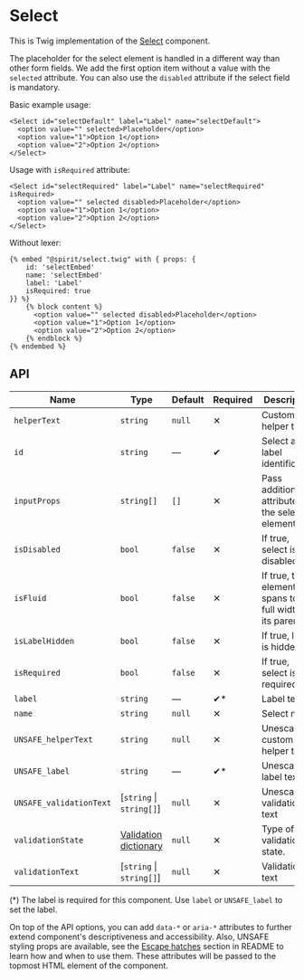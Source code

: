 # Select

This is Twig implementation of the [Select][select] component.

The placeholder for the select element is handled in a different way than other form fields.
We add the first option item without a value with the `selected` attribute. You can also use the `disabled` attribute
if the select field is mandatory.

Basic example usage:

```twig
<Select id="selectDefault" label="Label" name="selectDefault">
  <option value="" selected>Placeholder</option>
  <option value="1">Option 1</option>
  <option value="2">Option 2</option>
</Select>
```

Usage with `isRequired` attribute:

```twig
<Select id="selectRequired" label="Label" name="selectRequired" isRequired>
  <option value="" selected disabled>Placeholder</option>
  <option value="1">Option 1</option>
  <option value="2">Option 2</option>
</Select>
```

Without lexer:

```twig
{% embed "@spirit/select.twig" with { props: {
    id: 'selectEmbed'
    name: 'selectEmbed'
    label: 'Label'
    isRequired: true
}} %}
    {% block content %}
      <option value="" selected disabled>Placeholder</option>
      <option value="1">Option 1</option>
      <option value="2">Option 2</option>
    {% endblock %}
{% endembed %}
```

## API

| Name                    | Type                                           | Default | Required | Description                                                |
| ----------------------- | ---------------------------------------------- | ------- | -------- | ---------------------------------------------------------- |
| `helperText`            | `string`                                       | `null`  | ✕        | Custom helper text                                         |
| `id`                    | `string`                                       | —       | ✔        | Select and label identification                            |
| `inputProps`            | `string[]`                                     | `[]`    | ✕        | Pass additional attributes to the select element           |
| `isDisabled`            | `bool`                                         | `false` | ✕        | If true, select is disabled                                |
| `isFluid`               | `bool`                                         | `false` | ✕        | If true, the element spans to the full width of its parent |
| `isLabelHidden`         | `bool`                                         | `false` | ✕        | If true, label is hidden                                   |
| `isRequired`            | `bool`                                         | `false` | ✕        | If true, select is required                                |
| `label`                 | `string`                                       | —       | ✔\*      | Label text                                                 |
| `name`                  | `string`                                       | `null`  | ✕        | Select name                                                |
| `UNSAFE_helperText`     | `string`                                       | `null`  | ✕        | Unescaped custom helper text                               |
| `UNSAFE_label`          | `string`                                       | —       | ✔\*      | Unescaped label text                                       |
| `UNSAFE_validationText` | [`string` \| `string[]`]                       | `null`  | ✕        | Unescaped validation text                                  |
| `validationState`       | [Validation dictionary][dictionary-validation] | `null`  | ✕        | Type of validation state.                                  |
| `validationText`        | [`string` \| `string[]`]                       | `null`  | ✕        | Validation text                                            |

(\*) The label is required for this component. Use `label` or `UNSAFE_label` to set the label.

On top of the API options, you can add `data-*` or `aria-*` attributes to
further extend component's descriptiveness and accessibility. Also, UNSAFE styling props are available,
see the [Escape hatches][escape-hatches] section in README to learn how and when to use them.
These attributes will be passed to the topmost HTML element of the component.

[select]: https://github.com/lmc-eu/spirit-design-system/tree/main/packages/web/src/scss/components/Select
[dictionary-validation]: https://github.com/lmc-eu/spirit-design-system/blob/main/docs/DICTIONARIES.md#validation
[escape-hatches]: https://github.com/lmc-eu/spirit-design-system/tree/main/packages/web-twig/README.md#escape-hatches
